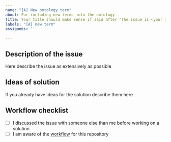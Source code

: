 ```yaml
---
name: "[A] New ontology term"
about: For including new terms into the ontology
title: Your title should make sense if said after "The issue is <your issue title>"
labels: "[A] new term"
assignees: ''

---
```


## Description of the issue

Here describe the issue as extensively as possible

## Ideas of solution

If you already have ideas for the solution describe them here

## Workflow checklist

- [ ] I discussed the issue with someone else than me before working on a solution
- [ ] I am aware of the [workflow](https://github.com/OpenEnergyPlatform/ontology/blob/dev/CONTRIBUTE.md) for this repository
